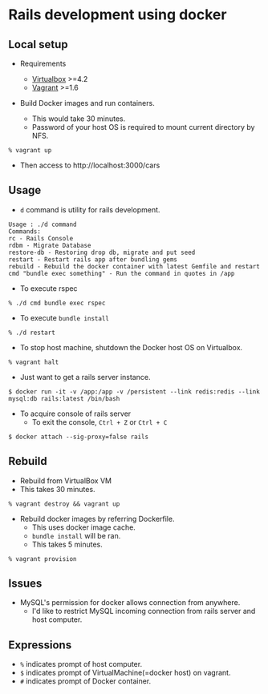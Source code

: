 Rails development using docker
====

Local setup
---

- Requirements
  - [Virtualbox](https://www.virtualbox.org) >=4.2
  - [Vagrant](https://www.vagrantup.com) >=1.6


- Build Docker images and run containers.
  - This would take 30 minutes.
  - Password of your host OS is required to mount current directory by NFS.

```
% vagrant up
```


- Then access to http://localhost:3000/cars


Usage
---

- `d` command is utility for rails development.

```
Usage : ./d command
Commands:
rc - Rails Console
rdbm - Migrate Database
restore-db - Restoring drop db, migrate and put seed
restart - Restart rails app after bundling gems
rebuild - Rebuild the docker container with latest Gemfile and restart
cmd "bundle exec something" - Run the command in quotes in /app
```


- To execute rspec

```
% ./d cmd bundle exec rspec
```


- To execute `bundle install`

```
% ./d restart
```

- To stop host machine, shutdown the Docker host OS on Virtualbox.

```
% vagrant halt
```

- Just want to get a rails server instance.

```
$ docker run -it -v /app:/app -v /persistent --link redis:redis --link mysql:db rails:latest /bin/bash
```

- To acquire console of rails server
  - To exit the console, `Ctrl + Z` or `Ctrl + C`

```
$ docker attach --sig-proxy=false rails
```




Rebuild
---

- Rebuild from VirtualBox VM
 - This takes 30 minutes.

```
% vagrant destroy && vagrant up
```

- Rebuild docker images by referring Dockerfile.
  - This uses docker image cache.
  - `bundle install` will be ran.
  - This takes 5 minutes.

```
% vagrant provision
```



Issues
---
- MySQL's permission for docker allows connection from anywhere.
  - I'd like to restrict MySQL incoming connection from rails server and host computer.




Expressions
---

- `%` indicates prompt of host computer.
- `$` indicates prompt of VirtualMachine(=docker host) on vagrant.
- `#` indicates prompt of Docker container.


